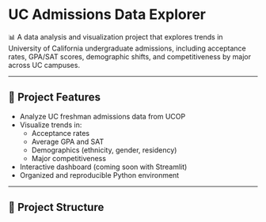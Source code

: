 # UC Admissions Data Explorer

📊 A data analysis and visualization project that explores trends in University of California undergraduate admissions, including acceptance rates, GPA/SAT scores, demographic shifts, and competitiveness by major across UC campuses.

---

## 🚀 Project Features

- Analyze UC freshman admissions data from UCOP
- Visualize trends in:
  - Acceptance rates
  - Average GPA and SAT
  - Demographics (ethnicity, gender, residency)
  - Major competitiveness
- Interactive dashboard (coming soon with Streamlit)
- Organized and reproducible Python environment

---

## 📁 Project Structure
